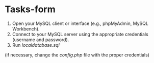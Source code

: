 # Tasks-form

1. Open your MySQL client or interface (e.g., phpMyAdmin, MySQL Workbench).
2. Connect to your MySQL server using the appropriate credentials (username and password).
3. Run *localdatabase.sql*

(if necessary, change the *config.php* file with the proper credentials)
